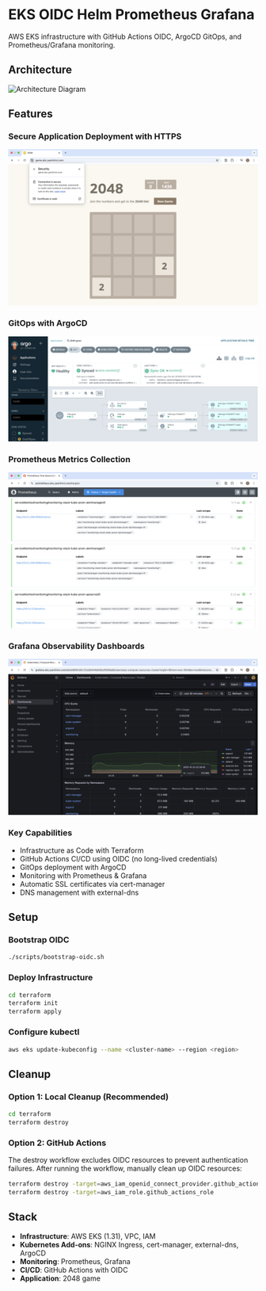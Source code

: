 # EKS OIDC Helm Prometheus Grafana

AWS EKS infrastructure with GitHub Actions OIDC, ArgoCD GitOps, and Prometheus/Grafana monitoring.

## Architecture

![Architecture Diagram](images/eks.gif)

## Features

### Secure Application Deployment with HTTPS

![2048 Game Deployment](images/2048-secure.png)

### GitOps with ArgoCD

![ArgoCD Dashboard](images/argocd-1.png)

### Prometheus Metrics Collection

![Prometheus Monitoring](images/prometheus-1.png)

### Grafana Observability Dashboards

![Grafana Visualization](images/grafana-1.png)

### Key Capabilities

- Infrastructure as Code with Terraform
- GitHub Actions CI/CD using OIDC (no long-lived credentials)
- GitOps deployment with ArgoCD
- Monitoring with Prometheus & Grafana
- Automatic SSL certificates via cert-manager
- DNS management with external-dns

## Setup

### Bootstrap OIDC

```bash
./scripts/bootstrap-oidc.sh
```

### Deploy Infrastructure

```bash
cd terraform
terraform init
terraform apply
```

### Configure kubectl

```bash
aws eks update-kubeconfig --name <cluster-name> --region <region>
```

## Cleanup

### Option 1: Local Cleanup (Recommended)

```bash
cd terraform
terraform destroy
```

### Option 2: GitHub Actions

The destroy workflow excludes OIDC resources to prevent authentication failures. After running the workflow, manually clean up OIDC resources:

```bash
terraform destroy -target=aws_iam_openid_connect_provider.github_actions
terraform destroy -target=aws_iam_role.github_actions_role
```

## Stack

- **Infrastructure**: AWS EKS (1.31), VPC, IAM
- **Kubernetes Add-ons**: NGINX Ingress, cert-manager, external-dns, ArgoCD
- **Monitoring**: Prometheus, Grafana
- **CI/CD**: GitHub Actions with OIDC
- **Application**: 2048 game 


